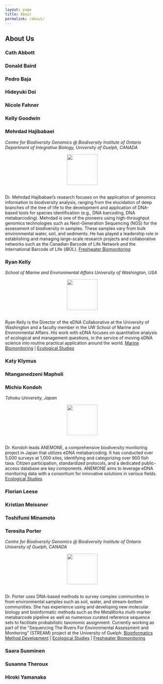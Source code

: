 ```yaml
---
layout: page
title: About
permalink: /about/
---
```


<h2>About Us</h2>

<h3>Cath Abbott</h3>

<h3>Donald Baird</h3>

<h3>Pedro Baja</h3>

<h3>Hideyuki Doi</h3>

<h3>Nicole Fahner</h3>

<h3>Kelly Goodwin</h3>

<h3>Mehrdad Hajibabaei</h3>
<i>Centre for Biodiversity Genomics @ Biodiversity Institute of Ontario</i>
<i>Department of Integrative Biology, University of Guelph, CANADA</i>
<p align="center">
   <img src="../images/MehrdadHajibabaei.png" width="100"/>
</p><br>
Dr. Mehrdad Hajibabaei’s research focuses on the application of genomics information to biodiversity analysis, ranging from the elucidation of deep branches of the tree of life to the development and application of DNA-based tools for species identification (e.g., DNA barcoding, DNA metabarcoding). Mehrdad is one of the pioneers using high-throughput genomics technologies such as Next-Generation Sequencing (NGS) for the assessment of biodiversity in samples. These samples vary from bulk environmental water, soil, and sediments. He has played a leadership role in establishing and managing large-scale research projects and collaborative networks such as the Canadian Barcode of Life Network and the International Barcode of Life (iBOL).  
<a href="../applications#freshwaterbiomonitoring">Freshwater Biomonitoring</a>

<h3>Ryan Kelly</h3>
<i>School of Marine and Environmental Affairs</i>
<i>University of Washington, USA</i>
<p align="center">
   <img src="../images/RyanKelly.jpeg" width="100"/>
</p><br>
Ryan Kelly is the Director of the eDNA Collaborative at the University of Washington and a faculty member in the UW School of Marine and Environmental Affairs. His work with eDNA focuses on quantitative analysis of ecological and management questions, in the service of moving eDNA science into routine practical application around the world.  
<a href="../applications#marinebiomonitoring">Marine Biomonitoring</a> | <a href="../applications#ecologicalstudies">Ecological Studies</a>

<h3>Katy Klymus</h3>

<h3>Ntanganedzeni Mapholi</h3>

<h3>Michio Kondoh</h3>
<i>Tohoku University, Japan</i>
<p align="center">
   <img src="../images/MichioKondoh.jpg" width="100"/>
</p><br>
Dr. Kondoh leads ANEMONE, a comprehensive biodiversity monitoring project in Japan that utilizes eDNA metabarcoding. It has conducted over 5,000 surveys at 1,000 sites, identifying and categorizing over 900 fish taxa. Citizen participation, standardized protocols, and a dedicated public-access database are key components. ANEMONE aims to leverage eDNA monitoring data with a consortium for innovative solutions in various fields.  
<a href="../applications#ecologicalstudies">Ecological Studies</a>

<h3>Florian Leese</h3>

<h3>Kristian Meissner</h3>

<h3>Toshifumi Minamoto</h3>

<h3>Teresita Porter</h3>
<i>Centre for Biodiversity Genomics @ Biodiversity Institute of Ontario</i>
<i>University of Guelph, CANADA</i>
<p align="center">
   <img src="../images/TeresitaPorter.jpg" width="100"/>
</p><br>
Dr. Porter uses DNA-based methods to survey complex communities in from environmental samples such as soil, water, and stream-bottom communities.  She has experience using and developing new molecular biology and bioinformatic methods such as the MetaWorks multi-marker metabarcode pipeline as well as numerous curated reference sequence sets to facilitate probabilistic taxonomic assignment.  Currently working as part of the “Sequencing The Rivers For Environmental Assessment and Monitoring” (STREAM) project at the University of Guelph.  
<a href="../applications#bioinformaticsmethoddevelopment">Bioinformatics Method Development</a> | <a href="../applications#ecologicalstudies">Ecological Studies</a> | <a href="../applications#freshwaterbiomonitoring">Freshwater Biomonitoring</a>

<h3>Saara Suominen</h3>

<h3>Susanna Theroux</h3>

<h3>Hiroki Yamanaka</h3>

